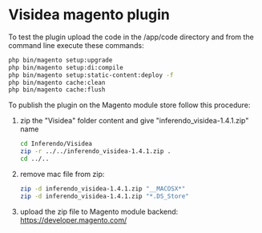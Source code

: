 # Visidea magento plugin

To test the plugin upload the code in the /app/code directory and from the command line execute these commands:

```sh
php bin/magento setup:upgrade
php bin/magento setup:di:compile
php bin/magento setup:static-content:deploy -f
php bin/magento cache:clean
php bin/magento cache:flush
```

To publish the plugin on the Magento module store follow this procedure:

1. zip the "Visidea" folder content and give "inferendo_visidea-1.4.1.zip" name

    ```sh
    cd Inferendo/Visidea
    zip -r ../../inferendo_visidea-1.4.1.zip .
    cd ../..
    ```

2. remove mac file from zip:

    ```sh
    zip -d inferendo_visidea-1.4.1.zip "__MACOSX*"
    zip -d inferendo_visidea-1.4.1.zip "*.DS_Store"
    ```

3. upload the zip file to Magento module backend: https://developer.magento.com/
